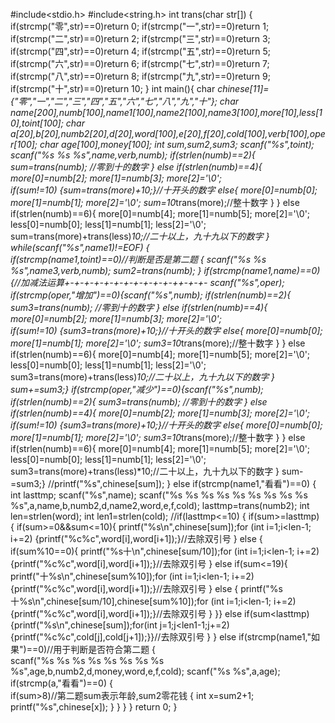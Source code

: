 
#include<stdio.h>
#include<string.h>
int trans(char str[])
{
    if(strcmp("零",str)==0)return 0;
    if(strcmp("一",str)==0)return 1;
    if(strcmp("二",str)==0)return 2;
    if(strcmp("三",str)==0)return 3;
    if(strcmp("四",str)==0)return 4;
    if(strcmp("五",str)==0)return 5;
    if(strcmp("六",str)==0)return 6;
    if(strcmp("七",str)==0)return 7;
    if(strcmp("八",str)==0)return 8;
    if(strcmp("九",str)==0)return 9;
    if(strcmp("十",str)==0)return 10;
}
int main(){
    char *chinese[11]={"零","一","二","三","四","五","六","七","八","九","十"};
    char name[200],numb[100],name1[100],name2[100],name3[100],more[10],less[10],toint[100];
    char a[20],b[20],numb2[20],d[20],word[100],e[20],f[20],cold[100],verb[100],oper[100];
    char age[100],money[100];
    int sum,sum2,sum3;
    scanf("%s",toint);
    scanf("%s %s %s",name,verb,numb);
    if(strlen(numb)==2){
        sum=trans(numb); //零到十的数字
    }
    else if(strlen(numb)==4){
        more[0]=numb[2];
        more[1]=numb[3];
        more[2]='\0';      
        if(sum!=10) {sum=trans(more)+10;}//十开头的数字
            else{
                more[0]=numb[0];
                more[1]=numb[1];
                more[2]='\0';
                sum=10*trans(more);//整十数字
            }
    }
    else if(strlen(numb)==6){
        more[0]=numb[4];
        more[1]=numb[5];
        more[2]='\0';
        less[0]=numb[0];
        less[1]=numb[1];
        less[2]='\0';
        sum=trans(more)+trans(less)*10;//二十以上，九十九以下的数字
    }
    while(scanf("%s",name1)!=EOF)
    {   
        if(strcmp(name1,toint)==0)//判断是否是第二题
        {
            scanf("%s %s %s",name3,verb,numb);
            sum2=trans(numb);
        }
        if(strcmp(name1,name)==0){//加减法运算+-+-+-+-+-+-+-+-+-+-+-++-+-+-
            scanf("%s",oper);
            if(strcmp(oper,"增加")==0){scanf("%s",numb);
            if(strlen(numb)==2){
        sum3=trans(numb); //零到十的数字
        }
        else if(strlen(numb)==4){
            more[0]=numb[2];
            more[1]=numb[3];
            more[2]='\0';      
        if(sum!=10) {sum3=trans(more)+10;}//十开头的数字
            else{
                more[0]=numb[0];
                more[1]=numb[1];
                more[2]='\0';
                sum3=10*trans(more);//整十数字
            }
        }
        else if(strlen(numb)==6){
            more[0]=numb[4];
            more[1]=numb[5];
            more[2]='\0';
            less[0]=numb[0];
            less[1]=numb[1];
            less[2]='\0';
            sum3=trans(more)+trans(less)*10;//二十以上，九十九以下的数字
            }
            sum+=sum3;}
        if(strcmp(oper,"减少")==0){scanf("%s",numb);  if(strlen(numb)==2){
        sum3=trans(numb); //零到十的数字
        }
        else if(strlen(numb)==4){
            more[0]=numb[2];
            more[1]=numb[3];
            more[2]='\0';      
        if(sum!=10) {sum3=trans(more)+10;}//十开头的数字
            else{
                more[0]=numb[0];
                more[1]=numb[1];
                more[2]='\0';
                sum3=10*trans(more);//整十数字
            }
        }
        else if(strlen(numb)==6){
            more[0]=numb[4];
            more[1]=numb[5];
            more[2]='\0';
            less[0]=numb[0];
            less[1]=numb[1];
            less[2]='\0';
            sum3=trans(more)+trans(less)*10;//二十以上，九十九以下的数字
            }
            sum-=sum3;}
            //printf("%s",chinese[sum]);
        }
        else if(strcmp(name1,"看看")==0)
        {
            int lasttmp;
            scanf("%s",name);
            scanf("%s %s %s %s %s %s %s %s %s %s",a,name,b,numb2,d,name2,word,e,f,cold);
            lasttmp=trans(numb2);
            int len=strlen(word);
            int len1=strlen(cold);
            //if(lasttmp<=10)
            {
                if(sum>=lasttmp)
                {
                    if(sum>=0&&sum<=10){
                    printf("%s\n",chinese[sum]);for (int i=1;i<len-1; i+=2) {printf("%c%c",word[i],word[i+1]);}//去除双引号
                    }
                    else {
                    if(sum%10==0){
                        printf("%s十\n",chinese[sum/10]);for (int i=1;i<len-1; i+=2) {printf("%c%c",word[i],word[i+1]);}//去除双引号
                    }
                    else if(sum<=19){
                        printf("十%s\n",chinese[sum%10]);for (int i=1;i<len-1; i+=2) {printf("%c%c",word[i],word[i+1]);}//去除双引号
                    }
                    else {
                        printf("%s十%s\n",chinese[sum/10],chinese[sum%10]);for (int i=1;i<len-1; i+=2) {printf("%c%c",word[i],word[i+1]);}//去除双引号
                    }
                }}
                else if(sum<lasttmp){printf("%s\n",chinese[sum]);for(int j=1;j<len1-1;j+=2) {printf("%c%c",cold[j],cold[j+1]);}}//去除双引号
            }
            }
        else if(strcmp(name1,"如果")==0)//用于判断是否符合第二题
        {   
            scanf("%s %s %s %s %s %s %s %s %s",age,b,numb2,d,money,word,e,f,cold);
            scanf("%s %s",a,age);
            if(strcmp(a,"看看")==0)
            {   
                if(sum>8)//第二题sum表示年龄,sum2零花钱
                {
                    int x=sum2+1;
                    printf("%s",chinese[x]);
                }
            }
        }
    }
    return 0;
}
